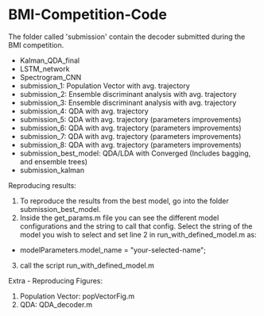 # BMI-Competition-Code
The folder called 'submission' contain the decoder submitted during the BMI competition. 
 - Kalman_QDA_final
 - LSTM_network
 - Spectrogram_CNN
 - submission_1: Population Vector with avg. trajectory
 - submission_2: Ensemble discriminant analysis  with avg. trajectory
 - submission_3: Ensemble discriminant analysis  with avg. trajectory
 - submission_4: QDA with avg. trajectory
 - submission_5: QDA with avg. trajectory (parameters improvements)
 - submission_6: QDA with avg. trajectory (parameters improvements)
 - submission_7: QDA with avg. trajectory (parameters improvements)
 - submission_8: QDA with avg. trajectory (parameters improvements)
 - submission_best_model: QDA/LDA with Converged (Includes bagging, and ensemble trees)
 - submission_kalman

Reproducing results:
1) To reproduce the results from the best model, go into the folder submission_best_model.
2) Inside the get_params.m file you can see the different model configurations and the string to call that config. Select the string of the model you wish to select and set line 2 in run_with_defined_model.m as:
  - modelParameters.model_name = "your-selected-name";
3) call the script run_with_defined_model.m

Extra - Reproducing Figures:
1) Population Vector: popVectorFig.m
2) QDA: QDA_decoder.m
